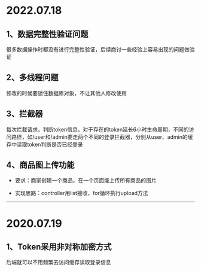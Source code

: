 # 2022.07.18

## 1、数据完整性验证问题

很多数据操作时都没有进行完整性验证，后续商讨一些经验上容易出现的问题做验证

## 2、多线程问题

修改的时候要锁住数据库对象，不让其他人修改使用

## 3、拦截器

每次拦截请求，判断token信息，对于存在的token延长6小时生命周期，不同的访问路径，如/user和/admin要走两个不同的登录拦截器，分别从user、admin的缓存中读取token判断是否已经登录

## 4、商品图上传功能

+ 要求：商家创建一个商品，在一个页面能上传所有商品的图片

+ 实现思路：controller用list接收，for循环执行upload方法

--- 

# 2020.07.19

## 1、Token采用非对称加密方式

后端就可以不用频繁去访问缓存读取登录信息
